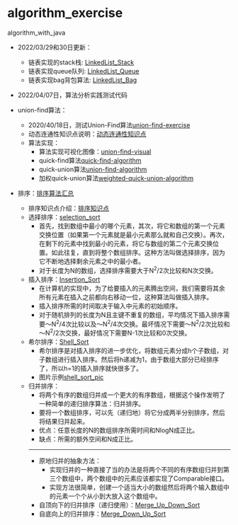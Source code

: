 # algorithm_exercise
algorithm_with_java
- 2022/03/29和30日更新：
    - 链表实现的stack栈: [LinkedList_Stack](./src/com/young/linked_list/LinkedListStack.java)
    - 链表实现queue队列: [LinkedList_Queue](./src/com/young/linked_list/LinkedListQueue.java)
    - 链表实现bag背包算法: [LinkedList_Bag](./src/com/young/linked_list/LinkedListBag.java)
- 2022/04/07日，算法分析实践测试代码
- union-find算法：
    - 2020/40/18日，测试Union-Find算法[union-find-exercise](./src/com/young/union_find_exercise/QuickUnionExercise.java)
    - 动态连通性知识点说明：[动态连通性知识点](./src/com/young/union_find_exercise/动态连通性知识点.md)
    - 算法实现：
        - 算法实现可视化图像：[union-find-visual](./src/com/young/union_find_exercise/union-find-detail.jpg)
        - quick-find算法[quick-find-algorithm](./src/com/young/union_find_exercise/QuickFindExercise.java)
        - quick-union算法[union-find-algorithm](./src/com/young/union_find_exercise/UnionFindExercise.java)
        - 加权quick-union算法[weighted-quick-union-algorithm](./src/com/young/union_find_exercise/WeightedQuickUnionExercise.java)
    
- 排序：[排序算法汇总](./src/com/young/sort_algorithm)
    - 排序知识点介绍：[排序知识点](./src/com/young/sort_algorithm/排序知识点.md)
    - 选择排序：[selection_sort](./src/com/young/sort_algorithm/Selection_Sort.java)
        - 首先，找到数组中最小的哪个元素，其次，将它和数组的第一个元素交换位置（如果第一个元素就是最小元素那么就和自己交换）。再次，在剩下的元素中找到最小的元素，将它与数组的第二个元素交换位置。如此往复，直到将整个数组排序。这种方法叫做选择排序，因为它不断地选择剩余元素之中的最小者。
        - 对于长度为N的数组，选择排序需要大于N<sup>2</sup>/2次比较和N次交换。
    - 插入排序：[Insertion_Sort](./src/com/young/sort_algorithm/Insertion_Sort.java)
        - 在计算机的实现中，为了给要插入的元素腾出空间，我们需要将其余所有元素在插入之前都向右移动一位，这种算法叫做插入排序。
        - 插入排序所需的时间取决于输入中元素的初始顺序。
        - 对于随机排列的长度为N且主键不重复的数组，平均情况下插入排序需要～N<sup>2</sup>/4次比较以及～N<sup>2</sup>/4次交换。最坏情况下需要～N<sup>2</sup>/2次比较和～N<sup>2</sup>/2次交换，最好情况下需要N-1次比较和0次交换。
    - 希尔排序：[Shell_Sort](./src/com/young/sort_algorithm/Shell_Sort.java)
        - 希尔排序是对插入排序的进一步优化，将数组元素分成h个子数组，对子数组进行插入排序。然后将h递减为1，由于数组大部分已经排序了，所以h=1的插入排序就快很多了。
        - 图片示例[shell_sort_pic](./resources/imgs/IMG_8537.PNG)
    - 归并排序：
        - 将两个有序的数组归并成一个更大的有序数组，根据这个操作发明了一种简单的递归排序算法：归并排序。
        - 要将一个数组排序，可以先（递归地）将它分成两半分别排序，然后将结果归并起来。
        - 优点：任意长度的N的数组排序所需时间和NlogN成正比。
        - 缺点：所需的额外空间和N成正比。
        ***
        - 原地归并的抽象方法：
            - 实现归并的一种直接了当的办法是将两个不同的有序数组归并到第三个数组中，两个数组中的元素应该都实现了Comparable接口。
            - 实现方法很简单，创建一个适当大小的数组然后将两个输入数组中的元素一个个从小到大放入这个数组中。
        - 自顶向下的归并排序（递归使用）：[Merge_Up_Down_Sort](./src/com/young/sort_algorithm/Merge_Up_Down_Sort.java)
        - 自底向上的归并排序：[Merge_Down_Up_Sort](./src/com/young/sort_algorithm/Merge_Down_Up_Sort.java)
    
          
